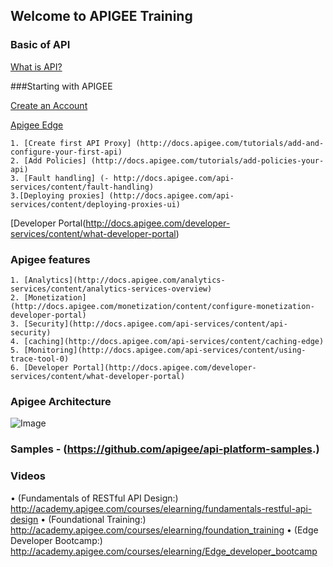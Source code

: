 ## Welcome to APIGEE Training

### Basic of API
[What is API?](http://docs.apigee.com/api-services/content/understanding-apis-and-api-proxies) 

###Starting with APIGEE

[Create an Account](http://docs.apigee.com/api-services/content/creating-apigee-edge-account)

[Apigee Edge](http://docs.apigee.com/api-services/content/what-apigee-edge)

    1. [Create first API Proxy] (http://docs.apigee.com/tutorials/add-and-configure-your-first-api)
    2. [Add Policies] (http://docs.apigee.com/tutorials/add-policies-your-api)
    3. [Fault handling] (- http://docs.apigee.com/api-services/content/fault-handling)
    3.[Deploying proxies] (http://docs.apigee.com/api-services/content/deploying-proxies-ui)
    
    
[Developer Portal(http://docs.apigee.com/developer-services/content/what-developer-portal)

### Apigee features

    1. [Analytics](http://docs.apigee.com/analytics-services/content/analytics-services-overview)
    2. [Monetization](http://docs.apigee.com/monetization/content/configure-monetization-developer-portal)
    3. [Security](http://docs.apigee.com/api-services/content/api-security)
    4. [caching](http://docs.apigee.com/api-services/content/caching-edge)
    5. [Monitoring](http://docs.apigee.com/api-services/content/using-trace-tool-0)
    6. [Developer Portal](http://docs.apigee.com/developer-services/content/what-developer-portal)
    
### Apigee Architecture

![Image](src)

### Samples - (https://github.com/apigee/api-platform-samples.)


### Videos 

•	(Fundamentals of RESTful API Design:) http://academy.apigee.com/courses/elearning/fundamentals-restful-api-design
•	(Foundational Training:) http://academy.apigee.com/courses/elearning/foundation_training
•	(Edge Developer Bootcamp:)  http://academy.apigee.com/courses/elearning/Edge_developer_bootcamp

